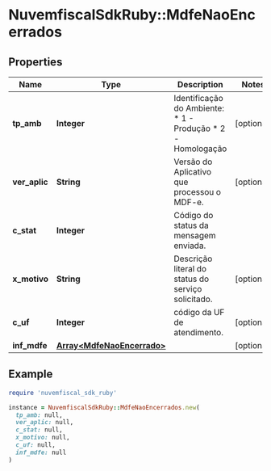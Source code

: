 # NuvemfiscalSdkRuby::MdfeNaoEncerrados

## Properties

| Name | Type | Description | Notes |
| ---- | ---- | ----------- | ----- |
| **tp_amb** | **Integer** | Identificação do Ambiente:  * 1 - Produção  * 2 - Homologação | [optional] |
| **ver_aplic** | **String** | Versão do Aplicativo que processou o MDF-e. | [optional] |
| **c_stat** | **Integer** | Código do status da mensagem enviada. |  |
| **x_motivo** | **String** | Descrição literal do status do serviço solicitado. | [optional] |
| **c_uf** | **Integer** | código da UF de atendimento. | [optional] |
| **inf_mdfe** | [**Array&lt;MdfeNaoEncerrado&gt;**](MdfeNaoEncerrado.md) |  | [optional] |

## Example

```ruby
require 'nuvemfiscal_sdk_ruby'

instance = NuvemfiscalSdkRuby::MdfeNaoEncerrados.new(
  tp_amb: null,
  ver_aplic: null,
  c_stat: null,
  x_motivo: null,
  c_uf: null,
  inf_mdfe: null
)
```


